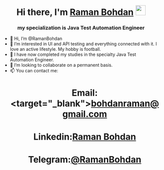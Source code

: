 <h1 align="center">Hi there, I'm <a href="https://www.linkedin.com/in/raman-bohdan-985546241/" target="_blank">Raman Bohdan</a> 
<img src="https://github.com/blackcater/blackcater/raw/main/images/Hi.gif" height="32"/></h1>
<h3 align="center">my specialization is Java Test Automation Engineer</h3>

- 👋 Hi, I’m @RamanBohdan
- 👀 I’m interested in UI and API testing and everything connected with it. 
      I love an active lifestyle. My hobby is football.
- 🌱 I have now completed my studies in the specialty Java Test Automation Engineer.
- 💞️ I’m looking to collaborate on a permanent basis.
- 📫 You can contact me:
       <h1 align="center">Email:<target="_blank">bohdanraman@gmail.com</a> 
       <h1 align="center">Linkedin:<a href="https://www.linkedin.com/in/raman-bohdan-985546241/" target="_blank">Raman Bohdan</a> 
        <h1 align="center">Telegram:<a href="@RamanBohdan" target="_blank">@RamanBohdan</a> 

<!---
RamanBohdan/RamanBohdan is a ✨ special ✨ repository because its `README.md` (this file) appears on your GitHub profile.
You can click the Preview link to take a look at your changes.
--->
